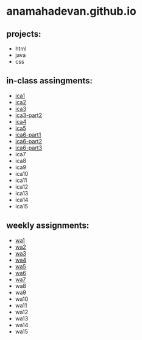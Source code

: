 # anamahadevan.github.io




## projects:
* html
* java
* css

## in-class assingments:
* [ica1](https://docs.google.com/document/d/15EPhaM7IeliXMuuJs00CyBdzzLgC-jN4Yqa44iOBdj0/edit?usp=sharing)
* [ica2](https://docs.google.com/document/d/169MR_Vl_k5d7mL8-MEoeVV45ohrbcvjF0X6RIxwM-Ig/edit?usp=sharing)
* [ica3](https://anamahadevan.github.io/ica/ica3a)
* [ica3-part2](https://anamahadevan.github.io/ica/ica3-part2/)
* [ica4](https://anamahadevan.github.io/ica/ica4)
* [ica5](https://anamahadevan.github.io/ica/ica5)
* [ica6-part1](https://anamahadevan.github.io/ica/ica6-part1)
* [ica6-part2](https://anamahadevan.github.io/ica/ica6-part2)
* [ica6-part3](https://anamahadevan.github.io/ica/ica6-part3)
* ica7
* ica8
* ica9
* ica10
* ica11
* ica12
* ica13
* ica14
* ica15

## weekly assignments: 
* [wa1](https://anamahadevan.github.io/wa/wa1)
* [wa2](https://anamahadevan.github.io/wa/wa2)
* [wa3](https://anamahadevan.github.io/wa/wa3)
* [wa4](https://anamahadevan.github.io/wa/wa4)
* [wa5](https://anamahadevan.github.io/wa/wa5)
* [wa6](https://anamahadevan.github.io/wa/wa6)
* [wa7](https://anamahadevan.github.io/wa/wa7)
* wa8
* wa9
* wa10
* wa11
* wa12
* wa13
* wa14
* wa15
